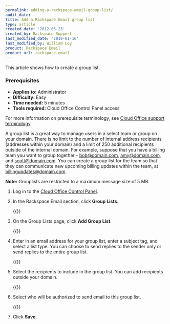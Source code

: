 ```yaml
---
permalink: adding-a-rackspace-email-group-list/
audit_date:
title: Add a Rackspace Email group list
type: article
created_date: '2012-05-23'
created_by: Rackspace Support
last_modified_date: '2019-01-16'
last_modified_by: William Loy
product: Rackspace Email
product_url: rackspace-email
---
```


This article shows how to create a group list.

### Prerequisites

- **Applies to:** Administrator
- **Difficulty:** Easy
- **Time needed:** 5 minutes
- **Tools required:** Cloud Office Control Panel access

For more information on prerequisite terminology, see [Cloud Office support terminology](/how-to/cloud-office-support-terminology).

A group list is a great way to manage users in a select team or group on your domain. There is no limit to the number of internal address recipients (addresses within your domain) and a limit of 250 additional recipients outside of the internal domain. For example, suppose that you have a billing team you want to group together - bob@domain.com, amy@domain.com, and scott@domain.com. You can create a group list for the team so that they can communicate new upcoming billing updates within the team, at billingupdates@domain.com.

**Note:** Grouplists are restricted to a maximum message size of 5 MB.

1. Log in to the [Cloud Office Control Panel](https://cp.rackspace.com).
2. In the Rackspace Email section, click **Group Lists**.

    {{<image src="group_lists_CP1.png" alt="" title="">}}

3. On the Group Lists page, click **Add Group List**.

    {{<image src="add_group_list.png" alt="" title="">}}

4. Enter in an email address for your group list, enter a subject tag, and select a list type. You can choose to send replies to the sender only or send replies to the entire group list.

    {{<image src="example_list.png" alt="" title="">}}

5. Select the recipients to include in the group list. You can add recipients outside your domain.

    {{<image src="recipients.png" alt="" title="">}}

6. Select who will be authorized to send email to this group list.

    {{<image src="authsenders.png" alt="" title="">}}

7. Click **Save**.
